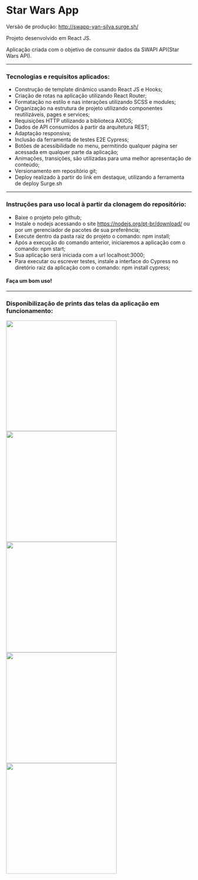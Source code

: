 <h1>Star Wars App</h1>

Versão de produção: <a>http://swapp-yan-silva.surge.sh/</a>

<p>Projeto desenvolvido em React JS.</p>
<p>Aplicação criada com o objetivo de consumir dados da SWAPI API(Star Wars API).</p>

<hr></hr>

<h3>Tecnologias e requisitos aplicados:</h3>
	
- Construção de template dinâmico usando React JS e Hooks;
- Criação de rotas na aplicação utilizando React Router;
- Formatação no estilo e nas interações utilizando SCSS e modules;
- Organização na estrutura de projeto utilizando componentes reutilizáveis, pages e services;
- Requisições HTTP utilizando a biblioteca AXIOS;
- Dados de API consumidos à partir da arquitetura REST;
- Adaptação responsiva;
- Inclusão da ferramenta de testes E2E Cypress;
- Botões de acessibilidade no menu, permitindo qualquer página ser acessada em qualquer parte da aplicação;
- Animações, transições, são utilizadas para uma melhor apresentação de conteúdo;
- Versionamento em repositório git;
- Deploy realizado à partir do link em destaque, utilizando a ferramenta de deploy Surge.sh

<hr></hr>

<h3>Instruções para uso local à partir da clonagem do repositório:</h3>

- Baixe o projeto pelo github;
- Instale o nodejs acessando o site https://nodejs.org/pt-br/download/ ou por um gerenciador de pacotes de sua preferência;
- Execute dentro da pasta raiz do projeto o comando: npm install;
- Após a execução do comando anterior, iniciaremos a aplicação com o comando: npm start;
- Sua aplicação será iniciada com a url localhost:3000;
- Para executar ou escrever testes, instale a interface do Cypress no diretório raiz da aplicação com o comando: npm install cypress;

<h4>Faça um bom uso!</h4>

<hr></hr>

<h3>Disponibilização de prints das telas da aplicação em funcionamento:</h3>

<img align="leftt" width="300" height="300" src="assets/img/prints/1.png">
<img align="leftt" width="300" height="300" src="assets/img/prints/2.png">
<img align="leftt" width="300" height="300" src="assets/img/prints/3.png">
<img align="leftt" width="300" height="300" src="assets/img/prints/4.png">
<img align="leftt" width="300" height="300" src="assets/img/prints/5.png">
